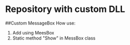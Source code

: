 # Repository with custom DLL

##Custom MessageBox
How use:
1. Add using MeesBox
2. Static method "Show" in MessBox class
